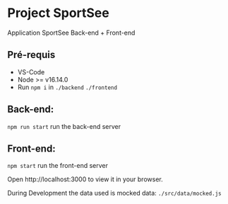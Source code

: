 # Project SportSee

Application SportSee Back-end + Front-end

## Pré-requis

- VS-Code
- Node >= v16.14.0
- Run `npm i` in `./backend` `./frontend`


## Back-end:
`npm run start` run the back-end server

## Front-end:
`npm start` run the front-end server

Open http://localhost:3000 to view it in your browser.

During Development the data used is mocked data: `./src/data/mocked.js`
